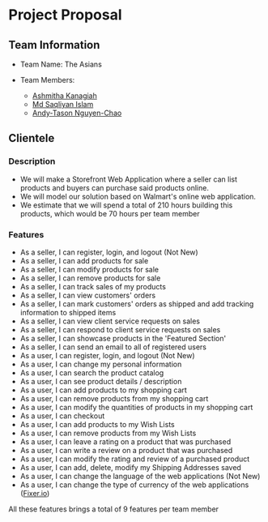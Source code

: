 # Project Proposal

## Team Information

- Team Name: The Asians

- Team Members:
  - [Ashmitha Kanagiah](https://github.com/ashmyytaa)
  - [Md Saqliyan Islam](https://github.com/SaqSaq815)
  - [Andy-Tason Nguyen-Chao](https://github.com/DHay10)
  
## Clientele

### Description

- We will make a Storefront Web Application where a seller can list products and buyers can purchase said products online.
- We will model our solution based on Walmart's online web application.
- We estimate that we will spend a total of 210 hours building this products, which would be 70 hours per team member

### Features

- As a seller, I can register, login, and logout (Not New)
- As a seller, I can add products for sale
- As a seller, I can modify products for sale
- As a seller, I can remove products for sale
- As a seller, I can track sales of my products
- As a seller, I can view customers' orders
- As a seller, I can mark customers' orders as shipped and add tracking information to shipped items
- As a seller, I can view client service requests on sales
- As a seller, I can respond to client service requests on sales
- As a seller, I can showcase products in the 'Featured Section'
- As a seller, I can send an email to all of registered users
- As a user, I can register, login, and logout (Not New)
- As a user, I can change my personal information
- As a user, I can search the product catalog
- As a user, I can see product details / description
- As a user, I can add products to my shopping cart
- As a user, I can remove products from my shopping cart
- As a user, I can modify the quantities of products in my shopping cart
- As a user, I can checkout
- As a user, I can add products to my Wish Lists
- As a user, I can remove products from my Wish Lists
- As a user, I can leave a rating on a product that was purchased
- As a user, I can write a review on a product that was purchased
- As a user, I can modify the rating and review of a purchased product
- As a user, I can add, delete, modify my Shipping Addresses saved
- As a user, I can change the language of the web applications (Not New)
- As a user, I can change the type of currency of the web applications ([Fixer.io](https://fixer.io/))

All these features brings a total of 9 features per team member
